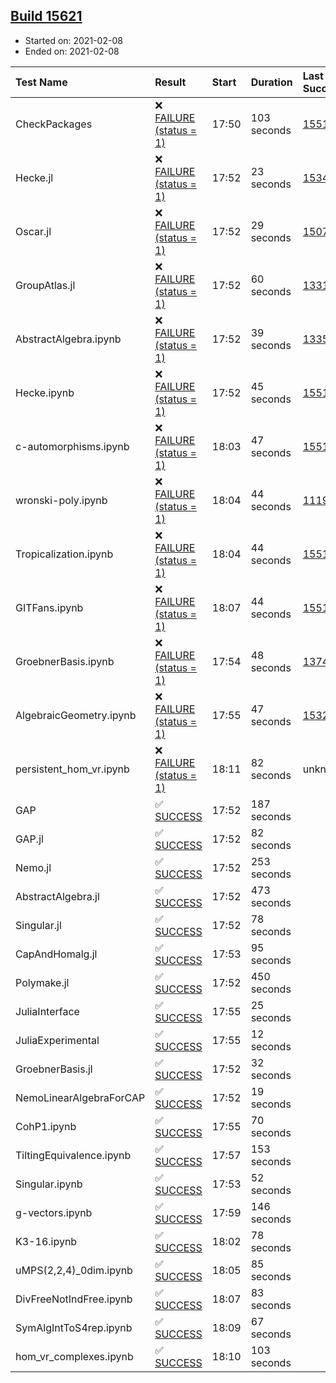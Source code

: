 ## [Build 15621](https://oscarci.mathematik.uni-kl.de/job/oscar/15621/)

* Started on: 2021-02-08
* Ended on: 2021-02-08

| Test Name    | Result | Start | Duration | Last Success | First Failure |
|:-------------|:-------|:------|:---------|:-------------|:--------------|
| CheckPackages | ❌ [FAILURE (status = 1)](https://oscarci.mathematik.uni-kl.de/job/oscar/15621/artifact/logs/build-15621/CheckPackages.log) | 17:50 | 103 seconds | [15514](https://oscarci.mathematik.uni-kl.de/job/oscar/15514/) | [15515](https://oscarci.mathematik.uni-kl.de/job/oscar/15515/) |
| Hecke.jl | ❌ [FAILURE (status = 1)](https://oscarci.mathematik.uni-kl.de/job/oscar/15621/artifact/logs/build-15621/Hecke.jl.log) | 17:52 | 23 seconds | [15344](https://oscarci.mathematik.uni-kl.de/job/oscar/15344/) | [15348](https://oscarci.mathematik.uni-kl.de/job/oscar/15348/) |
| Oscar.jl | ❌ [FAILURE (status = 1)](https://oscarci.mathematik.uni-kl.de/job/oscar/15621/artifact/logs/build-15621/Oscar.jl.log) | 17:52 | 29 seconds | [15079](https://oscarci.mathematik.uni-kl.de/job/oscar/15079/) | [15080](https://oscarci.mathematik.uni-kl.de/job/oscar/15080/) |
| GroupAtlas.jl | ❌ [FAILURE (status = 1)](https://oscarci.mathematik.uni-kl.de/job/oscar/15621/artifact/logs/build-15621/GroupAtlas.jl.log) | 17:52 | 60 seconds | [13311](https://oscarci.mathematik.uni-kl.de/job/oscar/13311/) | [13312](https://oscarci.mathematik.uni-kl.de/job/oscar/13312/) |
| AbstractAlgebra.ipynb | ❌ [FAILURE (status = 1)](https://oscarci.mathematik.uni-kl.de/job/oscar/15621/artifact/logs/build-15621/AbstractAlgebra.ipynb.log) | 17:52 | 39 seconds | [13355](https://oscarci.mathematik.uni-kl.de/job/oscar/13355/) | [13356](https://oscarci.mathematik.uni-kl.de/job/oscar/13356/) |
| Hecke.ipynb | ❌ [FAILURE (status = 1)](https://oscarci.mathematik.uni-kl.de/job/oscar/15621/artifact/logs/build-15621/Hecke.ipynb.log) | 17:52 | 45 seconds | [15514](https://oscarci.mathematik.uni-kl.de/job/oscar/15514/) | [15515](https://oscarci.mathematik.uni-kl.de/job/oscar/15515/) |
| c-automorphisms.ipynb | ❌ [FAILURE (status = 1)](https://oscarci.mathematik.uni-kl.de/job/oscar/15621/artifact/logs/build-15621/c-automorphisms.ipynb.log) | 18:03 | 47 seconds | [15514](https://oscarci.mathematik.uni-kl.de/job/oscar/15514/) | [15515](https://oscarci.mathematik.uni-kl.de/job/oscar/15515/) |
| wronski-poly.ipynb | ❌ [FAILURE (status = 1)](https://oscarci.mathematik.uni-kl.de/job/oscar/15621/artifact/logs/build-15621/wronski-poly.ipynb.log) | 18:04 | 44 seconds | [11192](https://oscarci.mathematik.uni-kl.de/job/oscar/11192/) | [11193](https://oscarci.mathematik.uni-kl.de/job/oscar/11193/) |
| Tropicalization.ipynb | ❌ [FAILURE (status = 1)](https://oscarci.mathematik.uni-kl.de/job/oscar/15621/artifact/logs/build-15621/Tropicalization.ipynb.log) | 18:04 | 44 seconds | [15514](https://oscarci.mathematik.uni-kl.de/job/oscar/15514/) | [15515](https://oscarci.mathematik.uni-kl.de/job/oscar/15515/) |
| GITFans.ipynb | ❌ [FAILURE (status = 1)](https://oscarci.mathematik.uni-kl.de/job/oscar/15621/artifact/logs/build-15621/GITFans.ipynb.log) | 18:07 | 44 seconds | [15514](https://oscarci.mathematik.uni-kl.de/job/oscar/15514/) | [15515](https://oscarci.mathematik.uni-kl.de/job/oscar/15515/) |
| GroebnerBasis.ipynb | ❌ [FAILURE (status = 1)](https://oscarci.mathematik.uni-kl.de/job/oscar/15621/artifact/logs/build-15621/GroebnerBasis.ipynb.log) | 17:54 | 48 seconds | [13748](https://oscarci.mathematik.uni-kl.de/job/oscar/13748/) | [13749](https://oscarci.mathematik.uni-kl.de/job/oscar/13749/) |
| AlgebraicGeometry.ipynb | ❌ [FAILURE (status = 1)](https://oscarci.mathematik.uni-kl.de/job/oscar/15621/artifact/logs/build-15621/AlgebraicGeometry.ipynb.log) | 17:55 | 47 seconds | [15322](https://oscarci.mathematik.uni-kl.de/job/oscar/15322/) | [15323](https://oscarci.mathematik.uni-kl.de/job/oscar/15323/) |
| persistent_hom_vr.ipynb | ❌ [FAILURE (status = 1)](https://oscarci.mathematik.uni-kl.de/job/oscar/15621/artifact/logs/build-15621/persistent_hom_vr.ipynb.log) | 18:11 | 82 seconds | unknown | unknown |
| GAP | ✅ [SUCCESS](https://oscarci.mathematik.uni-kl.de/job/oscar/15621/artifact/logs/build-15621/GAP.log) | 17:52 | 187 seconds |  |  |
| GAP.jl | ✅ [SUCCESS](https://oscarci.mathematik.uni-kl.de/job/oscar/15621/artifact/logs/build-15621/GAP.jl.log) | 17:52 | 82 seconds |  |  |
| Nemo.jl | ✅ [SUCCESS](https://oscarci.mathematik.uni-kl.de/job/oscar/15621/artifact/logs/build-15621/Nemo.jl.log) | 17:52 | 253 seconds |  |  |
| AbstractAlgebra.jl | ✅ [SUCCESS](https://oscarci.mathematik.uni-kl.de/job/oscar/15621/artifact/logs/build-15621/AbstractAlgebra.jl.log) | 17:52 | 473 seconds |  |  |
| Singular.jl | ✅ [SUCCESS](https://oscarci.mathematik.uni-kl.de/job/oscar/15621/artifact/logs/build-15621/Singular.jl.log) | 17:52 | 78 seconds |  |  |
| CapAndHomalg.jl | ✅ [SUCCESS](https://oscarci.mathematik.uni-kl.de/job/oscar/15621/artifact/logs/build-15621/CapAndHomalg.jl.log) | 17:53 | 95 seconds |  |  |
| Polymake.jl | ✅ [SUCCESS](https://oscarci.mathematik.uni-kl.de/job/oscar/15621/artifact/logs/build-15621/Polymake.jl.log) | 17:52 | 450 seconds |  |  |
| JuliaInterface | ✅ [SUCCESS](https://oscarci.mathematik.uni-kl.de/job/oscar/15621/artifact/logs/build-15621/JuliaInterface.log) | 17:55 | 25 seconds |  |  |
| JuliaExperimental | ✅ [SUCCESS](https://oscarci.mathematik.uni-kl.de/job/oscar/15621/artifact/logs/build-15621/JuliaExperimental.log) | 17:55 | 12 seconds |  |  |
| GroebnerBasis.jl | ✅ [SUCCESS](https://oscarci.mathematik.uni-kl.de/job/oscar/15621/artifact/logs/build-15621/GroebnerBasis.jl.log) | 17:52 | 32 seconds |  |  |
| NemoLinearAlgebraForCAP | ✅ [SUCCESS](https://oscarci.mathematik.uni-kl.de/job/oscar/15621/artifact/logs/build-15621/NemoLinearAlgebraForCAP.log) | 17:52 | 19 seconds |  |  |
| CohP1.ipynb | ✅ [SUCCESS](https://oscarci.mathematik.uni-kl.de/job/oscar/15621/artifact/logs/build-15621/CohP1.ipynb.log) | 17:55 | 70 seconds |  |  |
| TiltingEquivalence.ipynb | ✅ [SUCCESS](https://oscarci.mathematik.uni-kl.de/job/oscar/15621/artifact/logs/build-15621/TiltingEquivalence.ipynb.log) | 17:57 | 153 seconds |  |  |
| Singular.ipynb | ✅ [SUCCESS](https://oscarci.mathematik.uni-kl.de/job/oscar/15621/artifact/logs/build-15621/Singular.ipynb.log) | 17:53 | 52 seconds |  |  |
| g-vectors.ipynb | ✅ [SUCCESS](https://oscarci.mathematik.uni-kl.de/job/oscar/15621/artifact/logs/build-15621/g-vectors.ipynb.log) | 17:59 | 146 seconds |  |  |
| K3-16.ipynb | ✅ [SUCCESS](https://oscarci.mathematik.uni-kl.de/job/oscar/15621/artifact/logs/build-15621/K3-16.ipynb.log) | 18:02 | 78 seconds |  |  |
| uMPS(2,2,4)_0dim.ipynb | ✅ [SUCCESS](https://oscarci.mathematik.uni-kl.de/job/oscar/15621/artifact/logs/build-15621/uMPS-2-2-4-_0dim.ipynb.log) | 18:05 | 85 seconds |  |  |
| DivFreeNotIndFree.ipynb | ✅ [SUCCESS](https://oscarci.mathematik.uni-kl.de/job/oscar/15621/artifact/logs/build-15621/DivFreeNotIndFree.ipynb.log) | 18:07 | 83 seconds |  |  |
| SymAlgIntToS4rep.ipynb | ✅ [SUCCESS](https://oscarci.mathematik.uni-kl.de/job/oscar/15621/artifact/logs/build-15621/SymAlgIntToS4rep.ipynb.log) | 18:09 | 67 seconds |  |  |
| hom_vr_complexes.ipynb | ✅ [SUCCESS](https://oscarci.mathematik.uni-kl.de/job/oscar/15621/artifact/logs/build-15621/hom_vr_complexes.ipynb.log) | 18:10 | 103 seconds |  |  |
